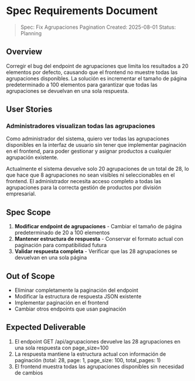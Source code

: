 # Spec Requirements Document

> Spec: Fix Agrupaciones Pagination
> Created: 2025-08-01
> Status: Planning

## Overview

Corregir el bug del endpoint de agrupaciones que limita los resultados a 20 elementos por defecto, causando que el frontend no muestre todas las agrupaciones disponibles. La solución es incrementar el tamaño de página predeterminado a 100 elementos para garantizar que todas las agrupaciones se devuelvan en una sola respuesta.

## User Stories

### Administradores visualizan todas las agrupaciones

Como administrador del sistema, quiero ver todas las agrupaciones disponibles en la interfaz de usuario sin tener que implementar paginación en el frontend, para poder gestionar y asignar productos a cualquier agrupación existente.

Actualmente el sistema devuelve solo 20 agrupaciones de un total de 28, lo que hace que 8 agrupaciones no sean visibles ni seleccionables en el frontend. El administrador necesita acceso completo a todas las agrupaciones para la correcta gestión de productos por división empresarial.

## Spec Scope

1. **Modificar endpoint de agrupaciones** - Cambiar el tamaño de página predeterminado de 20 a 100 elementos
2. **Mantener estructura de respuesta** - Conservar el formato actual con paginación para compatibilidad futura
3. **Validar respuesta completa** - Verificar que las 28 agrupaciones se devuelvan en una sola página

## Out of Scope

- Eliminar completamente la paginación del endpoint
- Modificar la estructura de respuesta JSON existente
- Implementar paginación en el frontend
- Cambiar otros endpoints que usan paginación

## Expected Deliverable

1. El endpoint GET /api/agrupaciones devuelve las 28 agrupaciones en una sola respuesta con page_size=100
2. La respuesta mantiene la estructura actual con información de paginación (total: 28, page: 1, page_size: 100, total_pages: 1)
3. El frontend muestra todas las agrupaciones disponibles sin necesidad de cambios